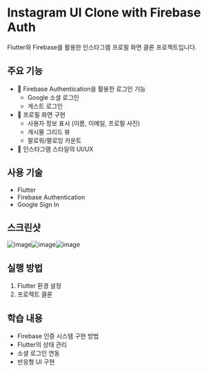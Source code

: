 # Instagram UI Clone with Firebase Auth

Flutter와 Firebase를 활용한 인스타그램 프로필 화면 클론 프로젝트입니다.

## 주요 기능

- 🔐 Firebase Authentication을 활용한 로그인 기능
  - Google 소셜 로그인
  - 게스트 로그인
- 👤 프로필 화면 구현
  - 사용자 정보 표시 (이름, 이메일, 프로필 사진)
  - 게시물 그리드 뷰
  - 팔로워/팔로잉 카운트
- 🎨 인스타그램 스타일의 UI/UX

## 사용 기술

- Flutter
- Firebase Authentication
- Google Sign In

## 스크린샷

![image](https://github.com/user-attachments/assets/9ee69372-ff75-4a50-8b8c-719de82032c1)![image](https://github.com/user-attachments/assets/42e37caa-756b-40ca-948b-67aca696cdf1)![image](https://github.com/user-attachments/assets/69b08517-cdd6-4622-8369-e4f2ffad593b)




## 실행 방법

1. Flutter 환경 설정
2. 프로젝트 클론

## 학습 내용

- Firebase 인증 시스템 구현 방법
- Flutter의 상태 관리
- 소셜 로그인 연동
- 반응형 UI 구현
